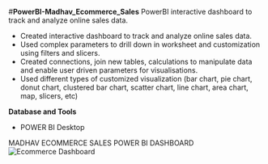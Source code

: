 #**PowerBI-Madhav_Ecommerce_Sales**
PowerBI interactive dashboard to track and analyze online sales data.

- Created interactive dashboard to track and analyze online sales data.
- Used complex parameters to drill down in worksheet and customization using filters and slicers.
- Created connections, join new tables, calculations to manipulate data and enable user driven parameters for visualisations.
- Used different types of customized visualization (bar chart, pie chart, donut chart, clustered bar chart, scatter chart, line chart, area chart, map, slicers, etc)


**Database and Tools**
- POWER BI Desktop

MADHAV ECOMMERCE SALES POWER BI DASHBOARD
![Ecommerce Dashboard](https://github.com/anuragbisht94/Ecommerce/assets/30321490/01a32530-6213-4699-8179-bb96cb2a7a47)
